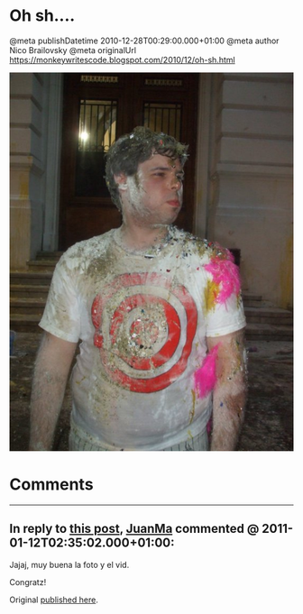 # Oh sh....

@meta publishDatetime 2010-12-28T00:29:00.000+01:00
@meta author Nico Brailovsky
@meta originalUrl https://monkeywritescode.blogspot.com/2010/12/oh-sh.html

![](/blog_img/162860_1690805062851_1019466211_1918142_1037795_n1.jpg)


# Comments

---
## In reply to [this post](), [JuanMa]() commented @ 2011-01-12T02:35:02.000+01:00:

Jajaj, muy buena la foto y el vid.

Congratz!

Original [published here](md_blog/2010/1228_Ohsh.....md).
